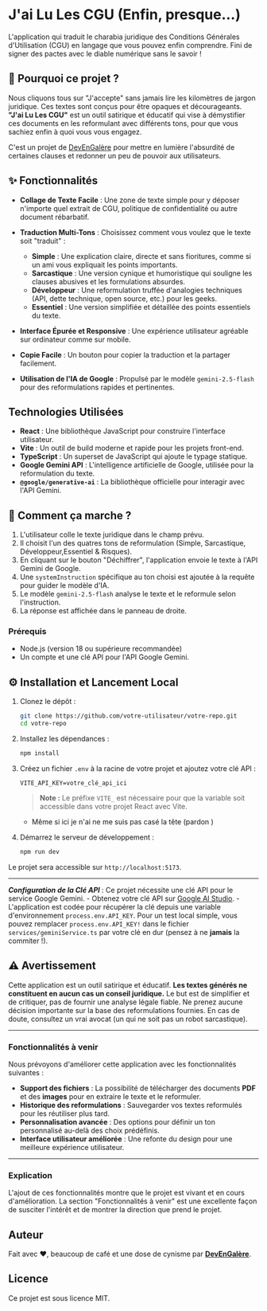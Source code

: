 
# J'ai Lu Les CGU (Enfin, presque...)

L'application qui traduit le charabia juridique des Conditions Générales d'Utilisation (CGU) en langage que vous pouvez enfin comprendre. Fini de signer des pactes avec le diable numérique sans le savoir !

## 🧐 Pourquoi ce projet ?

Nous cliquons tous sur "J'accepte" sans jamais lire les kilomètres de jargon juridique. Ces textes sont conçus pour être opaques et décourageants. **"J'ai Lu Les CGU"** est un outil satirique et éducatif qui vise à démystifier ces documents en les reformulant avec différents tons, pour que vous sachiez enfin à quoi vous vous engagez.

C'est un projet de [DevEnGalère](https://www.linkedin.com/in/yvesnarsonkevine) pour mettre en lumière l'absurdité de certaines clauses et redonner un peu de pouvoir aux utilisateurs.

## ✨ Fonctionnalités

- **Collage de Texte Facile** : Une zone de texte simple pour y déposer n'importe quel extrait de CGU, politique de confidentialité ou autre document rébarbatif.
- **Traduction Multi-Tons** : Choisissez comment vous voulez que le texte soit "traduit" :
  - **Simple** : Une explication claire, directe et sans fioritures, comme si un ami vous expliquait les points importants.
  - **Sarcastique** : Une version cynique et humoristique qui souligne les clauses abusives et les formulations absurdes.
  - **Développeur** : Une reformulation truffée d'analogies techniques (API, dette technique, open source, etc.) pour les geeks.
  - **Essentiel** : Une version simplifiée et détaillée des points essentiels du texte.

- **Interface Épurée et Responsive** : Une expérience utilisateur agréable sur ordinateur comme sur mobile.
- **Copie Facile** : Un bouton pour copier la traduction et la partager facilement.
- **Utilisation de l'IA de Google** : Propulsé par le modèle `gemini-2.5-flash` pour des reformulations rapides et pertinentes.

## Technologies Utilisées

- **React** : Une bibliothèque JavaScript pour construire l'interface utilisateur.
- **Vite** : Un outil de build moderne et rapide pour les projets front-end.
- **TypeScript** : Un superset de JavaScript qui ajoute le typage statique.
- **Google Gemini API** : L'intelligence artificielle de Google, utilisée pour la reformulation du texte.
- **`@google/generative-ai`** : La bibliothèque officielle pour interagir avec l'API Gemini.

## 🚀 Comment ça marche ?

1.  L'utilisateur colle le texte juridique dans le champ prévu.
2.  Il choisit l'un des quatres tons de reformulation (Simple, Sarcastique, Développeur,Essentiel & Risques).
3.  En cliquant sur le bouton "Déchiffrer", l'application envoie le texte à l'API Gemini de Google.
4.  Une `systemInstruction` spécifique au ton choisi est ajoutée à la requête pour guider le modèle d'IA.
5.  Le modèle `gemini-2.5-flash` analyse le texte et le reformule selon l'instruction.
6.  La réponse est affichée dans le panneau de droite.

### Prérequis

  - Node.js (version 18 ou supérieure recommandée)
  - Un compte et une clé API pour l'API Google Gemini.

## ⚙️ Installation et Lancement Local


1.  Clonez le dépôt :
    ```bash
    git clone https://github.com/votre-utilisateur/votre-repo.git
    cd votre-repo
    ```
2.  Installez les dépendances :
    ```bash
    npm install
    ```
3.  Créez un fichier `.env` à la racine de votre projet et ajoutez votre clé API :
    ```
    VITE_API_KEY=votre_clé_api_ici
    ```
    > **Note :** Le préfixe `VITE_` est nécessaire pour que la variable soit accessible dans votre projet React avec Vite.
    - Même si ici je n'ai ne me suis pas casé la tête (pardon )

4.  Démarrez le serveur de développement :
    ```bash
    npm run dev
    ```
Le projet sera accessible sur `http://localhost:5173`.

-----
  ***Configuration de la Clé API*** :
    Ce projet nécessite une clé API pour le service Google Gemini.
    -   Obtenez votre clé API sur [Google AI Studio](https://aistudio.google.com/app/apikey).
    -   L'application est codée pour récupérer la clé depuis une variable d'environnement `process.env.API_KEY`. Pour un test local simple, vous pouvez remplacer `process.env.API_KEY!` dans le fichier `services/geminiService.ts` par votre clé en dur (pensez à ne **jamais** la commiter !).
    
## ⚠️ Avertissement

Cette application est un outil satirique et éducatif. **Les textes générés ne constituent en aucun cas un conseil juridique.** Le but est de simplifier et de critiquer, pas de fournir une analyse légale fiable. Ne prenez aucune décision importante sur la base des reformulations fournies. En cas de doute, consultez un vrai avocat (un qui ne soit pas un robot sarcastique).

---

### Fonctionnalités à venir

Nous prévoyons d'améliorer cette application avec les fonctionnalités suivantes :

- **Support des fichiers** : La possibilité de télécharger des documents **PDF** et des **images** pour en extraire le texte et le reformuler.
- **Historique des reformulations** : Sauvegarder vos textes reformulés pour les réutiliser plus tard.
- **Personnalisation avancée** : Des options pour définir un ton personnalisé au-delà des choix prédéfinis.
- **Interface utilisateur améliorée** : Une refonte du design pour une meilleure expérience utilisateur.

---

### Explication

L'ajout de ces fonctionnalités montre que le projet est vivant et en cours d'amélioration. La section "Fonctionnalités à venir" est une excellente façon de susciter l'intérêt et de montrer la direction que prend le projet.
## Auteur

Fait avec ❤️, beaucoup de café et une dose de cynisme par **[DevEnGalère](https://www.linkedin.com/in/yvesnarsonkevine)**.

## Licence

Ce projet est sous licence MIT.
